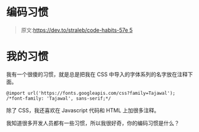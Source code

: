 # 编码习惯

> 原文:[https://dev.to/straleb/code-habits-57e 5](https://dev.to/straleb/code-habits--57e5)

# 我的习惯

我有一个很傻的习惯，就是总是把我在 CSS 中导入的字体系列的名字放在注释下面。

```
@import url('https://fonts.googleapis.com/css?family=Tajawal');
/*font-family: 'Tajawal', sans-serif;*/ 
```

除了 CSS，我还喜欢在 Javascript 代码和 HTML 上加很多注释。

我知道很多开发人员都有一些习惯，所以我很好奇，你的编码习惯是什么？